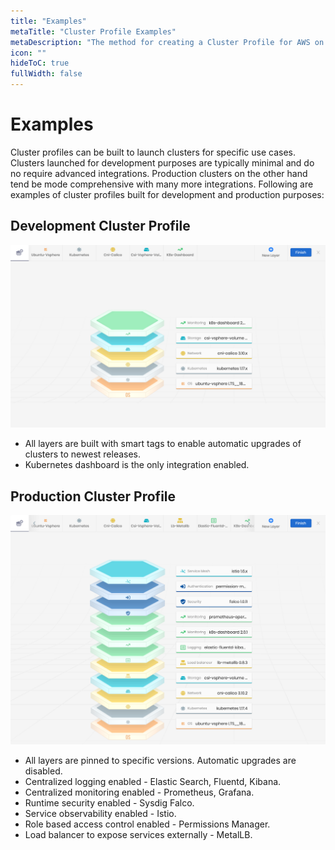 ```yaml
---
title: "Examples"
metaTitle: "Cluster Profile Examples"
metaDescription: "The method for creating a Cluster Profile for AWS on Spectro Cloud"
icon: ""
hideToC: true
fullWidth: false
---
```


# Examples

Cluster profiles can be built to launch clusters for specific use cases. Clusters launched for development purposes are typically minimal and do no require advanced integrations. Production clusters on the other hand tend be mode comprehensive with many more integrations. Following are examples of cluster profiles built for development and production purposes:

## Development Cluster Profile

![Development Profile](./dev_profile_new_2.png)

* All layers are built with smart tags to enable automatic upgrades of clusters to newest releases.
* Kubernetes dashboard is the only integration enabled.

## Production Cluster Profile

![Production Profile](./prod_profile_new_2.png)

* All layers are pinned to specific versions. Automatic upgrades are disabled.
* Centralized logging enabled - Elastic Search, Fluentd, Kibana.
* Centralized monitoring enabled - Prometheus, Grafana.
* Runtime security enabled - Sysdig Falco.
* Service observability enabled -  Istio.
* Role based access control enabled - Permissions Manager.
* Load balancer to expose services externally - MetalLB.
